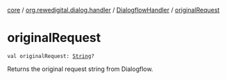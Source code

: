 [core](../../index.md) / [org.rewedigital.dialog.handler](../index.md) / [DialogflowHandler](index.md) / [originalRequest](./original-request.md)

# originalRequest

`val originalRequest: `[`String`](https://kotlinlang.org/api/latest/jvm/stdlib/kotlin/-string/index.html)`?`

Returns the original request string from Dialogflow.

